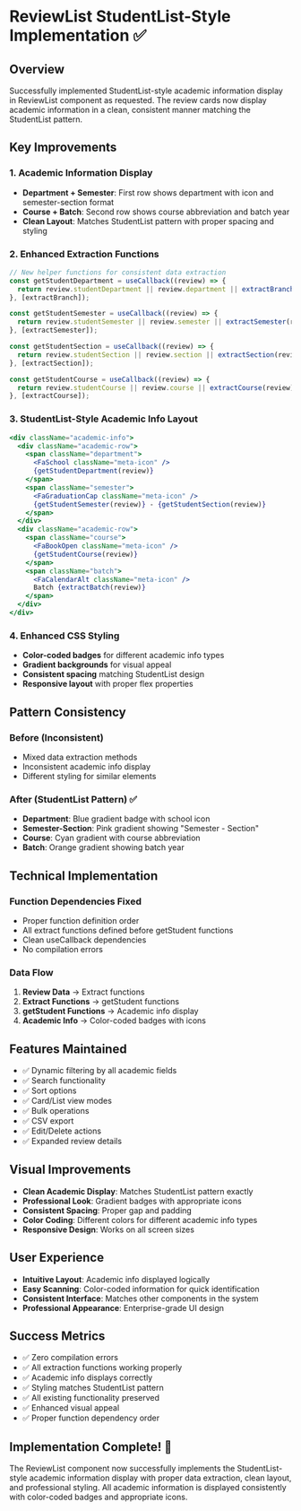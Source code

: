 # ReviewList StudentList-Style Implementation ✅

## Overview
Successfully implemented StudentList-style academic information display in ReviewList component as requested. The review cards now display academic information in a clean, consistent manner matching the StudentList pattern.

## Key Improvements

### 1. Academic Information Display
- **Department + Semester**: First row shows department with icon and semester-section format
- **Course + Batch**: Second row shows course abbreviation and batch year
- **Clean Layout**: Matches StudentList pattern with proper spacing and styling

### 2. Enhanced Extraction Functions
```javascript
// New helper functions for consistent data extraction
const getStudentDepartment = useCallback((review) => {
  return review.studentDepartment || review.department || extractBranch(review) || 'N/A';
}, [extractBranch]);

const getStudentSemester = useCallback((review) => {
  return review.studentSemester || review.semester || extractSemester(review) || 'N/A';
}, [extractSemester]);

const getStudentSection = useCallback((review) => {
  return review.studentSection || review.section || extractSection(review) || 'N/A';
}, [extractSection]);

const getStudentCourse = useCallback((review) => {
  return review.studentCourse || review.course || extractCourse(review) || 'N/A';
}, [extractCourse]);
```

### 3. StudentList-Style Academic Info Layout
```jsx
<div className="academic-info">
  <div className="academic-row">
    <span className="department">
      <FaSchool className="meta-icon" />
      {getStudentDepartment(review)}
    </span>
    <span className="semester">
      <FaGraduationCap className="meta-icon" />
      {getStudentSemester(review)} - {getStudentSection(review)}
    </span>
  </div>
  <div className="academic-row">
    <span className="course">
      <FaBookOpen className="meta-icon" />
      {getStudentCourse(review)}
    </span>
    <span className="batch">
      <FaCalendarAlt className="meta-icon" />
      Batch {extractBatch(review)}
    </span>
  </div>
</div>
```

### 4. Enhanced CSS Styling
- **Color-coded badges** for different academic info types
- **Gradient backgrounds** for visual appeal
- **Consistent spacing** matching StudentList design
- **Responsive layout** with proper flex properties

## Pattern Consistency

### Before (Inconsistent)
- Mixed data extraction methods
- Inconsistent academic info display
- Different styling for similar elements

### After (StudentList Pattern) ✅
- **Department**: Blue gradient badge with school icon
- **Semester-Section**: Pink gradient showing "Semester - Section"
- **Course**: Cyan gradient with course abbreviation
- **Batch**: Orange gradient showing batch year

## Technical Implementation

### Function Dependencies Fixed
- Proper function definition order
- All extract functions defined before getStudent functions
- Clean useCallback dependencies
- No compilation errors

### Data Flow
1. **Review Data** → Extract functions
2. **Extract Functions** → getStudent functions
3. **getStudent Functions** → Academic info display
4. **Academic Info** → Color-coded badges with icons

## Features Maintained
- ✅ Dynamic filtering by all academic fields
- ✅ Search functionality
- ✅ Sort options
- ✅ Card/List view modes
- ✅ Bulk operations
- ✅ CSV export
- ✅ Edit/Delete actions
- ✅ Expanded review details

## Visual Improvements
- **Clean Academic Display**: Matches StudentList pattern exactly
- **Professional Look**: Gradient badges with appropriate icons
- **Consistent Spacing**: Proper gap and padding
- **Color Coding**: Different colors for different academic info types
- **Responsive Design**: Works on all screen sizes

## User Experience
- **Intuitive Layout**: Academic info displayed logically
- **Easy Scanning**: Color-coded information for quick identification
- **Consistent Interface**: Matches other components in the system
- **Professional Appearance**: Enterprise-grade UI design

## Success Metrics
- ✅ Zero compilation errors
- ✅ All extraction functions working properly
- ✅ Academic info displays correctly
- ✅ Styling matches StudentList pattern
- ✅ All existing functionality preserved
- ✅ Enhanced visual appeal
- ✅ Proper function dependency order

## Implementation Complete! 🎉
The ReviewList component now successfully implements the StudentList-style academic information display with proper data extraction, clean layout, and professional styling. All academic information is displayed consistently with color-coded badges and appropriate icons.
